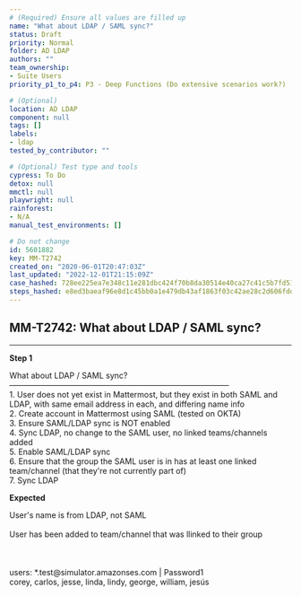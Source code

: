 ```yaml
---
# (Required) Ensure all values are filled up
name: "What about LDAP / SAML sync?"
status: Draft
priority: Normal
folder: AD LDAP
authors: ""
team_ownership: 
- Suite Users
priority_p1_to_p4: P3 - Deep Functions (Do extensive scenarios work?)

# (Optional)
location: AD LDAP
component: null
tags: []
labels: 
- ldap
tested_by_contributor: ""

# (Optional) Test type and tools
cypress: To Do
detox: null
mmctl: null
playwright: null
rainforest: 
- N/A
manual_test_environments: []

# Do not change
id: 5601882
key: MM-T2742
created_on: "2020-06-01T20:47:03Z"
last_updated: "2022-12-01T21:15:09Z"
case_hashed: 728ee225ea7e348c11e281dbc424f70b8da30514e40ca27c41c5b7fd5178b4a9bed535528ccd2b26509b96d7c6e49f5c
steps_hashed: e8ed3baeaf96e8d1c45bb0a1e479db43af1863f03c42ae28c2d606fddcf8aeeb55dbf20def004c71cb8fec7e8df7d8da
---
```


<!-- (Auto-generated) Based on frontmatter's "key" and "name" -->

## MM-T2742: What about LDAP / SAML sync?

---

**Step 1**

What about LDAP / SAML sync?\
————————————————————————————\
1\. User does not yet exist in Mattermost, but they exist in both SAML and LDAP, with same email address in each, and differing name info\
2\. Create account in Mattermost using SAML (tested on OKTA)\
3\. Ensure SAML/LDAP sync is NOT enabled\
4\. Sync LDAP, no change to the SAML user, no linked teams/channels added\
5\. Enable SAML/LDAP sync\
6\. Ensure that the group the SAML user is in has at least one linked team/channel (that they're not currently part of)\
7\. Sync LDAP

**Expected**

User's name is from LDAP, not SAML\
\
User has been added to team/channel that was llinked to their group\
\
\
\
users: \*.test\@simulator.amazonses.com | Password1\
corey, carlos, jesse, linda, lindy, george, william, jesús
